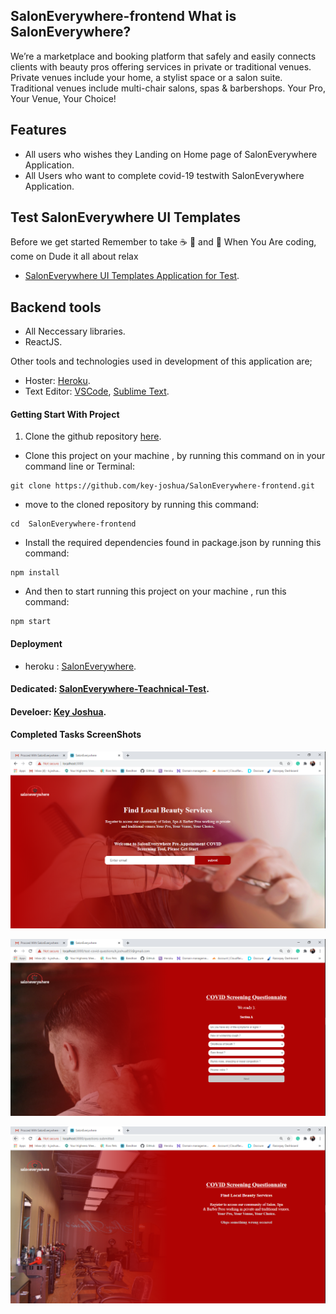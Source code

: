 ## SalonEverywhere-frontend What is SalonEverywhere? 
We’re a marketplace and booking platform that safely and easily connects clients with beauty pros offering services in private or traditional venues. Private venues include your home, a stylist space or a salon suite. Traditional venues include multi-chair salons, spas &amp; barbershops.  Your Pro, Your Venue, Your Choice!
<br>

## Features

- All users who wishes they Landing on Home page of SalonEverywhere Application.
- All Users who want to complete covid-19 testwith SalonEverywhere Application.

## Test SalonEverywhere UI Templates

Before we get started Remember to take  :coffee:   :pizza:  and :dancer:   When You Are coding, come on Dude it all about relax

- [SalonEverywhere UI Templates Application for Test](https://SalonEverywhere-frontend.herokuapp.com/).

## Backend tools

 - All Neccessary libraries.
 - ReactJS.

Other tools and technologies used in development of this application are;
- Hoster: [Heroku](https://heroku.com/).
- Text Editor: [VSCode](https://code.visualstudio.com), [Sublime Text](https://www.sublimetext.com/).

#### Getting Start With Project

1. Clone the github repository [here](https://github.com/key-joshua/SalonEverywhere-frontend.git). 

- Clone this project on your machine , by running this command on in your command line or Terminal:
 ```
git clone https://github.com/key-joshua/SalonEverywhere-frontend.git
 ```
 - move to the cloned repository by running this command:
 ```
cd  SalonEverywhere-frontend
 ```
 
 - Install the required dependencies found in package.json by running this command:
 ```
npm install
 ```
 - And then to start running  this project on your machine , run this command:
 ```
npm start
```

#### Deployment

- heroku : [SalonEverywhere](https://SalonEverywhere-frontend.herokuapp.com/).
#### Dedicated: [SalonEverywhere-Teachnical-Test](https://docs.google.com/document/d/1LcnZ0zrGXertDPFWq8Y3VnUk2woDgDqQnucpv6_fydA/edit).

#### Develoer: [Key Joshua](https://www.instagram.com/key_joshua/).


#### Completed Tasks ScreenShots
![|Saloneverywhere Home Page](SalonHomePage.PNG)

![|Saloneverywhere Test User Page](SalonTestPage.PNG)

![|Saloneverywhere Response Page](SalonResponsePage.PNG)
